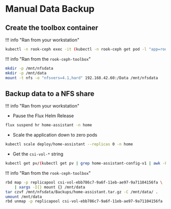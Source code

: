 # Manual Data Backup

## Create the toolbox container

!!! info "Ran from your workstation"

```sh
kubectl -n rook-ceph exec -it (kubectl -n rook-ceph get pod -l "app=rook-direct-mount" -o jsonpath='{.items[0].metadata.name}') bash
```

!!! info "Ran from the `rook-ceph-toolbox`"

```sh
mkdir -p /mnt/nfsdata
mkdir -p /mnt/data
mount -t nfs -o "nfsvers=4.1,hard" 192.168.42.60:/Data /mnt/nfsdata
```

## Backup data to a NFS share

!!! info "Ran from your workstation"

- Pause the Flux Helm Release

```sh
flux suspend hr home-assistant -n home
```

- Scale the application down to zero pods

```sh
kubectl scale deploy/home-assistant --replicas 0 -n home
```

- Get the `csi-vol-*` string

```sh
kubectl get pv/(kubectl get pv | grep home-assistant-config-v1 | awk -F' ' '{print $1}') -n home -o json | jq -r '.spec.csi.volumeAttributes.imageName'
```

!!! info "Ran from the `rook-ceph-toolbox`"

```sh
rbd map -p replicapool csi-vol-ebb786c7-9a6f-11eb-ae97-9a71104156fa \
    | xargs -I{} mount {} /mnt/data
tar czvf /mnt/nfsdata/Backups/home-assistant.tar.gz -C /mnt/data/ .
umount /mnt/data
rbd unmap -p replicapool csi-vol-ebb786c7-9a6f-11eb-ae97-9a71104156fa
```
